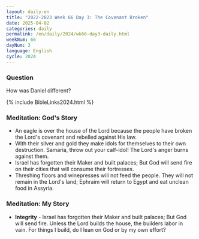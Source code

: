 ```yaml
---
layout: daily-en
title: "2022-2023 Week 66 Day 3: The Covenant Broken"
date: 2025-04-02
categories: daily
permalink: /en/daily/2024/wk66-day3-daily.html
weekNum: 66
dayNum: 3
language: English
cycle: 2024
---
```

### Question     
How was Daniel different? 

{% include BibleLinks2024.html %} 

### Meditation: God's Story   
+ An eagle is over the house of the Lord because the people have broken the Lord's covenant and rebelled against His law. 
+ With their silver and gold they make idols for themselves to their own destruction. Samaria, throw out your calf-idol! The Lord's anger burns against them. 
+ Israel has forgotten their Maker and built palaces; But God will send fire on their cities that will consume their fortresses. 
+ Threshing floors and winepresses will not feed the people. They will not remain in the Lord's land; Ephraim will return to Egypt and eat unclean food in Assyria. 

### Meditation: My Story   
+ **Integrity** - Israel has forgotten their Maker and built palaces; But God will send fire. Unless the Lord builds the house, the builders labor in vain. For things I build, do I lean on God or by my own effort? 
